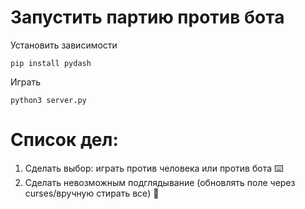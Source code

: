 # Запустить партию против бота
Установить зависимости
```
pip install pydash
```
Играть
```
python3 server.py
```

# Список дел:
1. Сделать выбор: играть против человека или против бота ⌨️
1. Сделать невозможным подглядывание (обновлять поле через curses/вручную стирать все) 🙈
